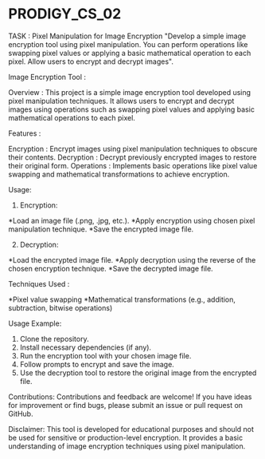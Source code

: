 # PRODIGY_CS_02
TASK : Pixel Manipulation for Image Encryption
      "Develop a simple image encryption tool using pixel manipulation. You can perform operations like swapping pixel values or applying a basic mathematical operation to each pixel. Allow users to encrypt and decrypt images".

Image Encryption Tool :

Overview :
This project is a simple image encryption tool developed using pixel manipulation techniques. It allows users to encrypt and decrypt images using operations such as swapping pixel values and applying basic mathematical operations to each pixel.

Features :

Encryption : Encrypt images using pixel manipulation techniques to obscure their contents.
Decryption : Decrypt previously encrypted images to restore their original form.
Operations : Implements basic operations like pixel value swapping and mathematical transformations to achieve encryption.

Usage:

1. Encryption:

*Load an image file (.png, .jpg, etc.).
*Apply encryption using chosen pixel manipulation technique.
*Save the encrypted image file.

2. Decryption:

*Load the encrypted image file.
*Apply decryption using the reverse of the chosen encryption technique.
*Save the decrypted image file.

Techniques Used :

*Pixel value swapping
*Mathematical transformations (e.g., addition, subtraction, bitwise operations)

Usage Example:

  1. Clone the repository.
  2. Install necessary dependencies (if any).
  3. Run the encryption tool with your chosen image file.
  4. Follow prompts to encrypt and save the image.
  5. Use the decryption tool to restore the original image from the encrypted file.

Contributions:
Contributions and feedback are welcome! If you have ideas for improvement or find bugs, please submit an issue or pull request on GitHub.

Disclaimer:
This tool is developed for educational purposes and should not be used for sensitive or production-level encryption. It provides a basic understanding of image encryption techniques using pixel manipulation.
